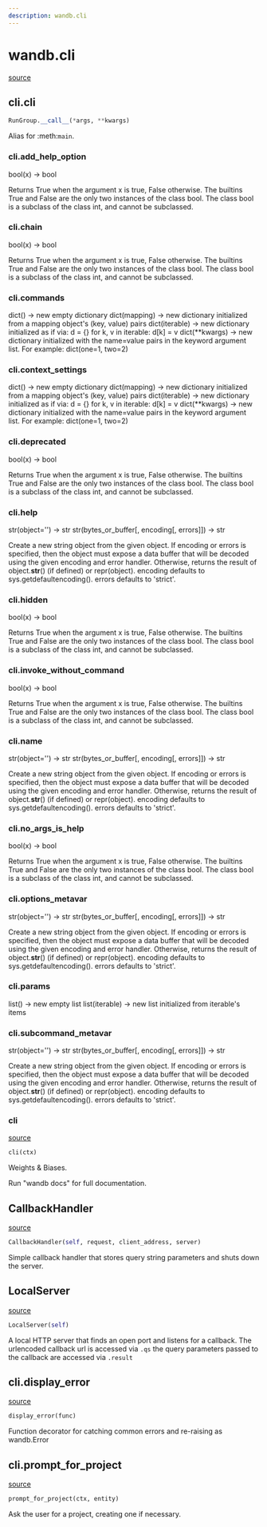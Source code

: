```yaml
---
description: wandb.cli
---
```


# wandb.cli
[source](https://github.com/wandb/client/blob/feature/docs/wandb/cli.py#L0)


## cli.cli
```python
RunGroup.__call__(*args, **kwargs)
```
Alias for :meth:`main`.

### cli.add_help_option
bool(x) -> bool

Returns True when the argument x is true, False otherwise.
The builtins True and False are the only two instances of the class bool.
The class bool is a subclass of the class int, and cannot be subclassed.

### cli.chain
bool(x) -> bool

Returns True when the argument x is true, False otherwise.
The builtins True and False are the only two instances of the class bool.
The class bool is a subclass of the class int, and cannot be subclassed.

### cli.commands
dict() -> new empty dictionary
dict(mapping) -> new dictionary initialized from a mapping object's
(key, value) pairs
dict(iterable) -> new dictionary initialized as if via:
d = {}
for k, v in iterable:
d[k] = v
dict(**kwargs) -> new dictionary initialized with the name=value pairs
in the keyword argument list.  For example:  dict(one=1, two=2)

### cli.context_settings
dict() -> new empty dictionary
dict(mapping) -> new dictionary initialized from a mapping object's
(key, value) pairs
dict(iterable) -> new dictionary initialized as if via:
d = {}
for k, v in iterable:
d[k] = v
dict(**kwargs) -> new dictionary initialized with the name=value pairs
in the keyword argument list.  For example:  dict(one=1, two=2)

### cli.deprecated
bool(x) -> bool

Returns True when the argument x is true, False otherwise.
The builtins True and False are the only two instances of the class bool.
The class bool is a subclass of the class int, and cannot be subclassed.

### cli.help
str(object='') -> str
str(bytes_or_buffer[, encoding[, errors]]) -> str

Create a new string object from the given object. If encoding or
errors is specified, then the object must expose a data buffer
that will be decoded using the given encoding and error handler.
Otherwise, returns the result of object.__str__() (if defined)
or repr(object).
encoding defaults to sys.getdefaultencoding().
errors defaults to 'strict'.

### cli.hidden
bool(x) -> bool

Returns True when the argument x is true, False otherwise.
The builtins True and False are the only two instances of the class bool.
The class bool is a subclass of the class int, and cannot be subclassed.

### cli.invoke_without_command
bool(x) -> bool

Returns True when the argument x is true, False otherwise.
The builtins True and False are the only two instances of the class bool.
The class bool is a subclass of the class int, and cannot be subclassed.

### cli.name
str(object='') -> str
str(bytes_or_buffer[, encoding[, errors]]) -> str

Create a new string object from the given object. If encoding or
errors is specified, then the object must expose a data buffer
that will be decoded using the given encoding and error handler.
Otherwise, returns the result of object.__str__() (if defined)
or repr(object).
encoding defaults to sys.getdefaultencoding().
errors defaults to 'strict'.

### cli.no_args_is_help
bool(x) -> bool

Returns True when the argument x is true, False otherwise.
The builtins True and False are the only two instances of the class bool.
The class bool is a subclass of the class int, and cannot be subclassed.

### cli.options_metavar
str(object='') -> str
str(bytes_or_buffer[, encoding[, errors]]) -> str

Create a new string object from the given object. If encoding or
errors is specified, then the object must expose a data buffer
that will be decoded using the given encoding and error handler.
Otherwise, returns the result of object.__str__() (if defined)
or repr(object).
encoding defaults to sys.getdefaultencoding().
errors defaults to 'strict'.

### cli.params
list() -> new empty list
list(iterable) -> new list initialized from iterable's items

### cli.subcommand_metavar
str(object='') -> str
str(bytes_or_buffer[, encoding[, errors]]) -> str

Create a new string object from the given object. If encoding or
errors is specified, then the object must expose a data buffer
that will be decoded using the given encoding and error handler.
Otherwise, returns the result of object.__str__() (if defined)
or repr(object).
encoding defaults to sys.getdefaultencoding().
errors defaults to 'strict'.

### cli
[source](https://github.com/wandb/client/blob/feature/docs/wandb/cli.py#L224)
```python
cli(ctx)
```
Weights & Biases.

Run "wandb docs" for full documentation.


## CallbackHandler
[source](https://github.com/wandb/client/blob/feature/docs/wandb/cli.py#L74)
```python
CallbackHandler(self, request, client_address, server)
```
Simple callback handler that stores query string parameters and shuts down the server.


## LocalServer
[source](https://github.com/wandb/client/blob/feature/docs/wandb/cli.py#L91)
```python
LocalServer(self)
```
A local HTTP server that finds an open port and listens for a callback. The urlencoded callback url is accessed via `.qs` the query parameters passed to the callback are accessed via `.result`


## cli.display_error
[source](https://github.com/wandb/client/blob/feature/docs/wandb/cli.py#L146)
```python
display_error(func)
```
Function decorator for catching common errors and re-raising as wandb.Error

## cli.prompt_for_project
[source](https://github.com/wandb/client/blob/feature/docs/wandb/cli.py#L163)
```python
prompt_for_project(ctx, entity)
```
Ask the user for a project, creating one if necessary.

